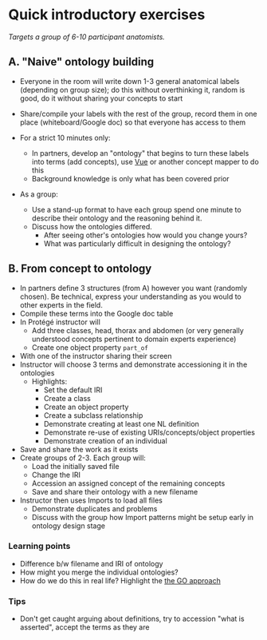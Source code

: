 # Quick introductory exercises

_Targets a group of 6-10 participant anatomists._

## A. "Naive" ontology building 

* Everyone in the room will write down 1-3 general anatomical labels (depending on group size); do this without overthinking it, random is good, do it without sharing your concepts to start
* Share/compile your labels with the rest of the group, record them in one place (whiteboard/Google doc) so that everyone has access to them

* For a strict 10 minutes only:
  * In partners, develop an "ontology" that begins to turn these labels into terms (add concepts), use [Vue](https://vue.tufts.edu/) or another concept mapper to do this
  * Background knowledge is only what has been covered prior 
* As a group:
  * Use a stand-up format to have each group spend one minute to describe their ontology and the reasoning behind it.
  * Discuss how the ontologies differed.
    * After seeing other's ontologies how would you change yours?
    * What was particularly difficult in designing the ontology?

## B. From concept to ontology

* In partners define 3 structures (from A) however you want (randomly chosen). Be technical, express your understanding as you would to other experts in the field.
* Compile these terms into the Google doc table 
* In Protégé instructor will
  * Add three classes, head, thorax and abdomen (or very generally understood concepts pertinent to domain experts experience)
  * Create one object property `part_of`
* With one of the instructor sharing their screen
* Instructor will choose 3 terms and demonstrate accessioning it in the ontologies
  * Highlights:
    * Set the default IRI
    * Create a class
    * Create an object property
    * Create a subclass relationship
    * Demonstrate creating at least one NL definition
    * Demonstrate re-use of existing URIs/concepts/object properties
    * Demonstrate creation of an individual
* Save and share the work as it exists
* Create groups of 2-3. Each group will:
  * Load the initially saved file
  * Change the IRI
  * Accession an assigned concept of the remaining concepts 
  * Save and share their ontology with a new filename
* Instructor then uses Imports to load all files
  * Demonstrate duplicates and problems
  * Discuss with the group how Import patterns might be setup early in ontology design stage
  
### Learning points
* Difference b/w filename and IRI of ontology
* How might you merge the individual ontologies?
* How do we do this in real life? Highlight the [the GO approach](http://geneontology.org/docs/contributing-to-go-terms/) 

### Tips
* Don't get caught arguing about definitions, try to accession "what is asserted", accept the terms as they are

